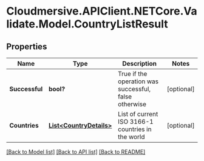 # Cloudmersive.APIClient.NETCore.Validate.Model.CountryListResult
## Properties

Name | Type | Description | Notes
------------ | ------------- | ------------- | -------------
**Successful** | **bool?** | True if the operation was successful, false otherwise | [optional] 
**Countries** | [**List&lt;CountryDetails&gt;**](CountryDetails.md) | List of current ISO 3166-1 countries in the world | [optional] 

[[Back to Model list]](../README.md#documentation-for-models) [[Back to API list]](../README.md#documentation-for-api-endpoints) [[Back to README]](../README.md)


